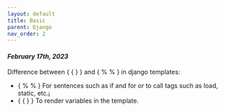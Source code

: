 ```yaml
---
layout: default
title: Basic
parent: Django
nav_order: 2
---
```


#### _February 17th, 2023_

Difference between { { } } and { % % } in django templates:

- { % % } For sentences such as if and for or to call tags such as load, static, etc.¡
- { { } } To render variables in the template.
